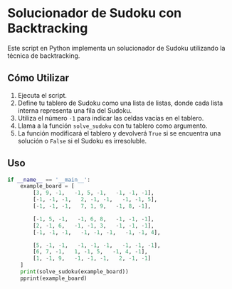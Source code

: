 # Solucionador de Sudoku con Backtracking

Este script en Python implementa un solucionador de Sudoku utilizando la técnica de backtracking.

## Cómo Utilizar

1. Ejecuta el script.
2. Define tu tablero de Sudoku como una lista de listas, donde cada lista interna representa una fila del Sudoku.
3. Utiliza el número `-1` para indicar las celdas vacías en el tablero.
4. Llama a la función `solve_sudoku` con tu tablero como argumento.
5. La función modificará el tablero y devolverá `True` si se encuentra una solución o `False` si el Sudoku es irresoluble.

## Uso

```python
if __name__ == '__main__':
    example_board = [
        [3, 9, -1,   -1, 5, -1,   -1, -1, -1],
        [-1, -1, -1,   2, -1, -1,   -1, -1, 5],
        [-1, -1, -1,   7, 1, 9,   -1, 8, -1],

        [-1, 5, -1,   -1, 6, 8,   -1, -1, -1],
        [2, -1, 6,   -1, -1, 3,   -1, -1, -1],
        [-1, -1, -1,   -1, -1, -1,   -1, -1, 4],

        [5, -1, -1,   -1, -1, -1,   -1, -1, -1],
        [6, 7, -1,   1, -1, 5,   -1, 4, -1],
        [1, -1, 9,   -1, -1, -1,   2, -1, -1]
    ]
    print(solve_sudoku(example_board))
    pprint(example_board)
